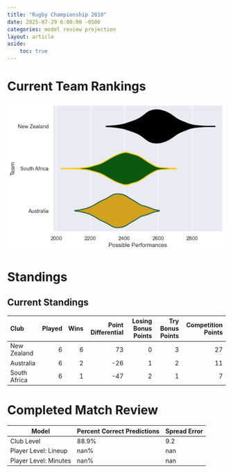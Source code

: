 ```yaml
---  
title: "Rugby Championship 2010"  
date: 2025-07-29 6:00:00 -0500  
categories: model review projection  
layout: article  
aside:  
    toc: true  
---
```

# Current Team Rankings


![Club Rankings](plots/rankings_Rugby_Championship_2010.png)
# Standings

## Current Standings


| Club         |   Played |   Wins |   Point Differential |   Losing Bonus Points |   Try Bonus Points |   Competition Points |
|:-------------|---------:|-------:|---------------------:|----------------------:|-------------------:|---------------------:|
| New Zealand  |        6 |      6 |                   73 |                     0 |                  3 |                   27 |
| Australia    |        6 |      2 |                  -26 |                     1 |                  2 |                   11 |
| South Africa |        6 |      1 |                  -47 |                     2 |                  1 |                    7 |



# Completed Match Review


| Model | Percent Correct Predictions | Spread Error |
| ------ | ------ | ------ |
| Club Level | 88.9% | 9.2 |
| Player Level: Lineup | nan% | nan |
| Player Level: Minutes | nan% | nan |

